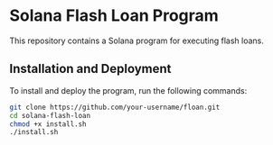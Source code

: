 # Solana Flash Loan Program

This repository contains a Solana program for executing flash loans.

## Installation and Deployment

To install and deploy the program, run the following commands:

```sh
git clone https://github.com/your-username/floan.git
cd solana-flash-loan
chmod +x install.sh
./install.sh
